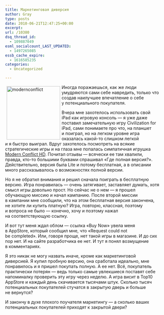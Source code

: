 ```yaml
---
title: Маркетинговая диверсия
author: Gray
type: posts
date: 2010-06-21T12:47:25+00:00
excerpt:
url: /10380
dsq_thread_id:
  - 109887049
esml_socialcount_LAST_UPDATED:
  - 1497265085
essb_cache_expire:
  - 1616585235
categories:
  - Uncategorized

---
```








<img src="https://i1.wp.com/forumimg.net/blog//modernconflict-20100621-162803.png?resize=174%2C174" width="174" height="174" alt="modernconflict" style="float:left; margin-top:5px; margin-right:5px; margin-bottom:5px; margin-left:5px;" data-recalc-dims="1" /> 

Иногда поражаешься, как&nbsp;же люди умудряются сами себе навредить, только что создав наилучшее впечатление о&nbsp;себе у&nbsp;потенциального покупателя.

Вчера мне захотелось использовать свой iPad как игровую консоль&nbsp;&mdash; я&nbsp;уже даже поставил замечательную игру Civilization for iPad, сами понимаете про что, на&nbsp;планшет и&nbsp;поиграл, но&nbsp;на&nbsp;легком уровне игра оказалась какой-то слишком легкой и&nbsp;я&nbsp;быстро выиграл. Вдруг захотелось посмотреть на&nbsp;всякие стратегические игры и&nbsp;на&nbsp;глаза мне попалась симпатичная игрушка <a href="http://itunes.apple.com/us/app/modern-conflict-lite/id373981108?mt=8" target="_blank">Modern Conflict HD</a>. Почитал отзывы&nbsp;&mdash; всячески ее&nbsp;там хвалили, правда, кто-то большими буквами спрашивал &laquo;Где полная версия?&raquo;. Действительно, версия была Lite и&nbsp;потому бесплатная, а&nbsp;в&nbsp;описании много рассказывалось о&nbsp;возможностях полной версии.

Но&nbsp;я&nbsp;не&nbsp;обратил внимания и&nbsp;решил сначала поиграть в&nbsp;бесплатную версию. Игра понравилась&nbsp;&mdash; очень затягивает, заставляет думать, хотя смысл игры довольно прост. Но&nbsp;сейчас не&nbsp;о&nbsp;нем&nbsp;&mdash; я&nbsp;прошел обучающую миссию и&nbsp;начал кампанию. После второй миссии в&nbsp;кампании мне сообщили, что на&nbsp;этом бесплатная версия закончена, не&nbsp;хотите&nbsp;ли купить платную? Игра, повторю, классная, поэтому и&nbsp;вопроса не&nbsp;было&nbsp;&mdash; конечно, хочу и&nbsp;поэтому нажал на&nbsp;соответствующую ссылку.

И&nbsp;вот тут меня ждал облом&nbsp;&mdash; ссылка &laquo;Buy Now&raquo; увела меня в&nbsp;AppStore, который сообщил мне, что &laquo;Request could not be&nbsp;completed&raquo;. Или, говоря проще, нет такой игры в&nbsp;магазине. И&nbsp;до&nbsp;сих пор нет. И&nbsp;на&nbsp;сайте разработчика ее&nbsp;нет. И&nbsp;тут я&nbsp;понял возмущение в&nbsp;комментариях.

Я&nbsp;это никак не&nbsp;могу назвать иначе, кроме как маркетинговой диверсией. Я&nbsp;купил пробную версию, она сработала идеально, мне понравилось и&nbsp;я&nbsp;пришел покупать полную. А&nbsp;ее&nbsp;нет. Всё, покупатель практически потерян&nbsp;&mdash; ведь только самые увлекшиеся поставят себе напоминалку проверить эту игру через неделю. А&nbsp;игра висит в&nbsp;Top10 AppStore и&nbsp;каждый день скачивается тысячами штук. Сколько тысяч потенциальных покупателей стучатся в&nbsp;закрытую дверь и&nbsp;больше не&nbsp;вернутся?

И&nbsp;закончу в&nbsp;духе плохого поучателя маркетингу&nbsp;&mdash; а&nbsp;сколько ваших потенциальных покупателей приходят к&nbsp;закрытой двери?
